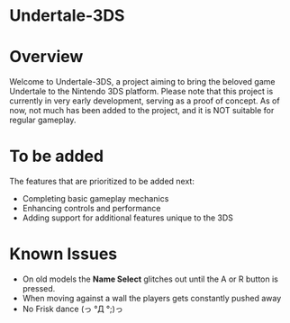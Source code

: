 # Undertale-3DS

# Overview
Welcome to Undertale-3DS, a project aiming to bring the beloved game Undertale to the Nintendo 3DS platform. Please note that this project is currently in very early development, serving as a proof of concept. As of now, not much has been added to the project, and it is NOT suitable for regular gameplay.

# To be added
The features that are prioritized to be added next:

- Completing basic gameplay mechanics
- Enhancing controls and performance
- Adding support for additional features unique to the 3DS

# Known Issues
- On old models the **Name Select** glitches out until the A or R button is pressed.
- When moving against a wall the players gets constantly pushed away
- No Frisk dance (っ °Д °;)っ
